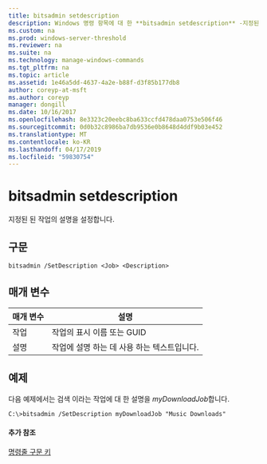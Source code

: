 ```yaml
---
title: bitsadmin setdescription
description: Windows 명령 항목에 대 한 **bitsadmin setdescription** -지정된 된 된 작업의 설명을 설정 합니다.
ms.custom: na
ms.prod: windows-server-threshold
ms.reviewer: na
ms.suite: na
ms.technology: manage-windows-commands
ms.tgt_pltfrm: na
ms.topic: article
ms.assetid: 1e46a5dd-4637-4a2e-b88f-d3f85b177db8
author: coreyp-at-msft
ms.author: coreyp
manager: dongill
ms.date: 10/16/2017
ms.openlocfilehash: 8e3323c20eebc8ba633ccfd478daa0753e506f46
ms.sourcegitcommit: 0d0b32c8986ba7db9536e0b8648d4ddf9b03e452
ms.translationtype: MT
ms.contentlocale: ko-KR
ms.lasthandoff: 04/17/2019
ms.locfileid: "59830754"
---
```

# <a name="bitsadmin-setdescription"></a>bitsadmin setdescription



지정된 된 작업의 설명을 설정합니다.

## <a name="syntax"></a>구문

```
bitsadmin /SetDescription <Job> <Description>
```

## <a name="parameters"></a>매개 변수

|매개 변수|설명|
|---------|-----------|
|작업|작업의 표시 이름 또는 GUID|
|설명|작업에 설명 하는 데 사용 하는 텍스트입니다.|

## <a name="BKMK_examples"></a>예제

다음 예제에서는 검색 이라는 작업에 대 한 설명을 *myDownloadJob*합니다.
```
C:\>bitsadmin /SetDescription myDownloadJob "Music Downloads"
```

#### <a name="additional-references"></a>추가 참조

[명령줄 구문 키](command-line-syntax-key.md)